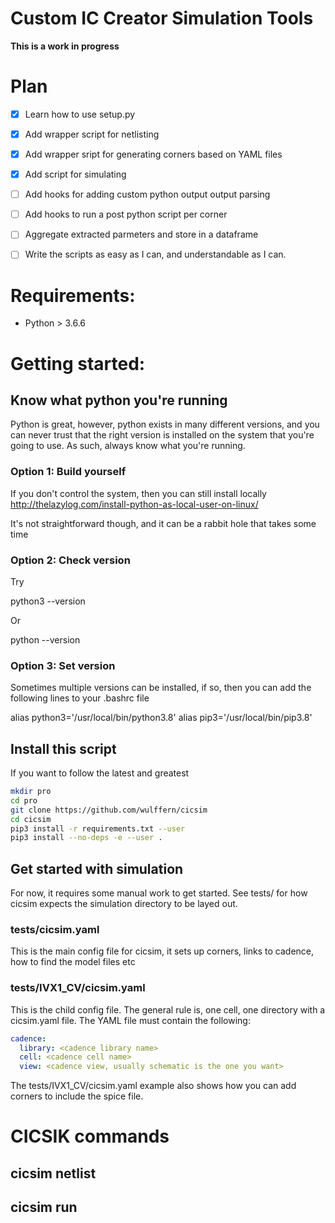 
# Custom IC Creator Simulation Tools

 **This is a work in progress**

# Plan
- [x] Learn how to use setup.py
- [x] Add wrapper script for netlisting
- [x] Add wrapper sript for generating corners based on YAML files
- [x] Add script for simulating
- [ ] Add hooks for adding custom python output output parsing
- [ ] Add hooks to run a post python script per corner
- [ ] Aggregate extracted parmeters and store in a dataframe
- [ ] Write the scripts as easy as I can, and understandable as I can.


# Requirements:

- Python > 3.6.6


# Getting started:


## Know what python you're running

Python is great, however, python exists in many different versions, and you can
never trust that the right version is installed on the system that you're going
to use. As such, always know what you're running.

### Option 1: Build yourself
If you don't control the system, then you can still install locally
http://thelazylog.com/install-python-as-local-user-on-linux/

It's not straightforward though, and it can be a rabbit hole that takes some
time

### Option 2: Check version
Try 

  python3 --version

Or

  python --version 

### Option 3: Set version
Sometimes multiple versions can be installed, if so, then you can add the
following lines to your .bashrc file
  
  alias python3='/usr/local/bin/python3.8'
  alias pip3='/usr/local/bin/pip3.8'

## Install this script
If you want to follow the latest and greatest
``` sh
mkdir pro
cd pro
git clone https://github.com/wulffern/cicsim
cd cicsim
pip3 install -r requirements.txt --user
pip3 install --no-deps -e --user .
```
## Get started with simulation
For now, it requires some manual work to get started. See tests/ for how cicsim
expects the simulation directory to be layed out.

### tests/cicsim.yaml
This is the main config file for cicsim, it sets up corners, links to cadence,
how to find the model files etc

### tests/IVX1_CV/cicsim.yaml
This is the child config file. The general rule is, one cell, one directory with
a cicsim.yaml file. The YAML file must contain the following:

``` yaml
cadence:
  library: <cadence library name>
  cell: <cadence cell name>
  view: <cadence view, usually schematic is the one you want>
```

The tests/IVX1_CV/cicsim.yaml example also shows how you can add corners to
include the spice file.

# CICSIK commands

## cicsim netlist

## cicsim run






